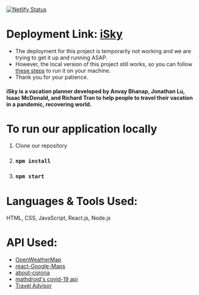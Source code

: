 [![Netlify Status](https://api.netlify.com/api/v1/badges/107aaca6-ecf7-4921-b773-c2edbac535e0/deploy-status)](https://app.netlify.com/sites/isky/deploys)

# Deployment Link: [iSky](https://isky.netlify.app/)
- The deployment for this project is temporarily not working and we are trying to get it up and running ASAP.
- However, the local version of this project still works, so you can follow [these steps](https://github.com/Group22-Senior-Project/iSky/blob/main/README.md#to-run-our-application-locally) to run it on your machine.
- Thank you for your patience.

#### iSky is a vacation planner developed by Anvay Bhanap, Jonathan Lu, Isaac McDonald, and Richard Tran to help people to travel their vacation in a pandemic, recovering world.

# To run our application locally

1) Clone our repository 
2) ### `npm install`
3) ### `npm start`


# Languages & Tools Used:

HTML, CSS, JavaScript, React.js, Node.js

# API Used:

- [OpenWeatherMap](https://openweathermap.org/)
- [react-Google-Maps](https://tomchentw.github.io/react-google-maps/)
- [about-corona](https://about-corona.net/)
- [mathdroid's covid-19 api](https://github.com/mathdroid/covid-19-api)
- [Travel Advisor](https://rapidapi.com/apidojo/api/travel-advisor/)
